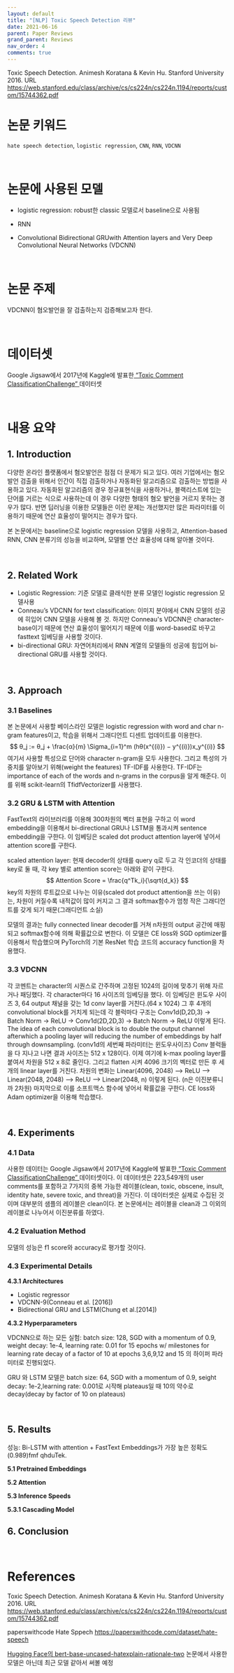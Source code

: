 ```yaml
---
layout: default
title: "[NLP] Toxic Speech Detection 리뷰"
date: 2021-06-16
parent: Paper Reviews
grand_parent: Reviews
nav_order: 4
comments: true
---
```




Toxic Speech Detection. Animesh Koratana & Kevin Hu. Stanford University 2016. URL https://web.stanford.edu/class/archive/cs/cs224n/cs224n.1194/reports/custom/15744362.pdf

# 논문 키워드

`hate speech detection`, `logistic regression`, `CNN`, `RNN`, `VDCNN`

<br>

# 논문에 사용된 모델

* logistic regression: robust한 classic 모델로서 baseline으로 사용됨

* RNN

* Convolutional Bidirectional GRUwith Attention layers and Very Deep Convolutional Neural Networks (VDCNN) 

<br>

# 논문 주제 

VDCNN이 혐오발언을 잘 검출하는지 검증해보고자 한다.

<br>

# 데이터셋

 Google Jigsaw에서 2017년에 Kaggle에 발표한[ “Toxic Comment ClassificationChallenge” ](https://www.kaggle.com/c/jigsaw-toxic-comment-classification-challenge)데이터셋

<br>

# 내용 요약

## 1. Introduction

다양한 온라인 플랫폼에서 혐오발언은 점점 더 문제가 되고 있다. 여러 기업에서는 혐오 발언 검출을 위해서 인간이 직접 검출하거나 자동화된 알고리즘으로 검출하는 방법을 사용하고 있다. 자동화된 알고리즘의 경우 정규표현식을 사용하거나, 블랙리스트에 있는 단어를 거르는 식으로 사용하는데 이 경우 다양한 형태의 혐오 발언을 거르지 못하는 경우가 많다. 반면 딥러닝을 이용한 모델들은 이런 문제는 개선했지만 많은 파라미터를 이용하기 때문에 연산 효율성이 떨어지는 경우가 많다.

본 논문에서는 baseline으로 logistic regression 모델을 사용하고, Attention-based RNN, CNN 분류기의 성능을 비교하며, 모델별 연산 효율성에 대해 알아볼 것이다.

<br>

## 2. Related Work

* Logistic Regression: 기준 모델로 클래식한 분류 모델인 logistic regression 모델사용
*  Conneau’s VDCNN for text classification: 이미지 분야에서 CNN 모델의 성공에 히입어 CNN 모델을 사용해 볼 것. 하지만 Conneau's VDCNN은 character-base이기 때문에 연산 효율성이 떨어지기 때문에 이를 word-based로 바꾸고 fasttext 임베딩을 사용할 것이다.
*  bi-directional GRU: 자연어처리에서 RNN 계열의 모델들의 성공에 힘입어 bi-directional GRU를 사용할 것이다.

<br>

## 3. Approach

### 3.1 Baselines 

본 논문에서 사용할 베이스라인 모델은 logistic regression with word and char n-gram features이고, 학습을 위해서 그래디언트 디센트 업데이트를 이용한다.
$$
θ_j := θ_j +
\frac{α}{m} \Sigma_{i=1}^m
(hθ(x^{(i)}) − y^{(i)})x_y^{(i)}
$$
여기서 사용할 특성으로 단어와 character n-gram을 모두 사용한다. 그리고 특성의 가중치를 알아보기 위해(weight the features) TF-IDF를 사용한다. TF-IDF는 importance of each of the words and n-grams in the corpus을 알게 해준다. 이를 위해 scikit-learn의 TfidfVectorizer를 사용했다.

### 3.2 GRU & LSTM with Attention

FastText의 라이브러리를 이용해 300차원의 벡터 표현을 구하고 이 word embedding을 이용해서 bi-directional GRU나 LSTM을 통과시켜 sentence embedding을 구한다. 이 임베딩은 scaled dot product attention layer에 넣어서 attention score를 구한다. 

scaled attention layer: 현재 decoder의 상태를 query q로 두고 각 인코더의 상태를 key로 둘 때, 각 key 별로 attention score는 아래와 같이 구한다.
$$
Attention Score = \frac{q^Tk_i}{\sqrt{d_k}}
$$
key의 차원의 루트값으로 나누는 이유(scaled dot product attention을 쓰는 이유)는, 차원이 커질수록 내적값이 많이 커지고 그 결과 softmax함수가 엄청 작은 그래디언트를 갖게 되기 때문(그래디언트 소실)

모델의 결과는 fully connected linear decoder를 거쳐 n차원의 output 공간에 매핑되고 softmax함수에 의해 확률값으로 변한다. 이 모델은 CE loss와 SGD optimizer를 이용해서 학습했으며 PyTorch의 기본 ResNet 학습 코드의 accuracy function을 차용했다.



### 3.3 VDCNN

각 코멘트는 character의 시퀀스로 간주하며 고정된 1024의 길이에 맞추기 위해 자르거나 패딩했다. 각 character마다 16 사이즈의 임베딩을 했다. 이 임베딩은 윈도우 사이즈 3, 64 output 채널을 갖는 1d conv layer를 거친다.(64 x 1024) 그 후 4개의 convolutional block를 거치게 되는데 각 블럭마다 구조는 Conv1d(D,2D,3) -> Batch Norm -> ReLU -> Conv1d(2D,2D,3) -> Batch Norm -> ReLU 이렇게 된다. The idea of each convolutional block is to double the output channel afterwhich a pooling layer will reducing the number of embeddings by half through downsampling. (conv1d의 세번째 파라미터는 윈도우사이즈) Conv 블럭들을 다 지나고 나면 결과 사이즈는 512 x 128이다. 이제 여기에 k-max pooling layer를 붙여서 차원을 512 x 8로 줄인다. 그리고 flatten 시켜 4096 크기의 벡터로 만든 후 세 개의 linear layer를 거친다. 차원의 변화는 Linear(4096, 2048) –> ReLU –> Linear(2048, 2048) –> ReLU –> Linear(2048, n) 이렇게 된다. (n은 이진분류니까 2차원) 마지막으로 이를 소프트맥스 함수에 넣어서 확률값을 구한다. CE loss와 Adam optimizer을 이용해 학습했다.



<br>

## 4. Experiments

### 4.1 Data

사용한 데이터는 Google Jigsaw에서 2017년에 Kaggle에 발표한[ “Toxic Comment ClassificationChallenge” ](https://www.kaggle.com/c/jigsaw-toxic-comment-classification-challenge)데이터셋이다.  이 데이터셋은  223,549개의 user comments를 포함하고 7가지의 중복 가능한 레이블(clean, toxic, obscene, insult, identity hate, severe toxic, and threat)을 가진다.  이 데이터셋은 실제로 수집된 것이며 대부분의 샘플의 레이블은 clean이다. 본 논문에서는 레이블을 clean과 그 이외의 레이블로 나누어서 이진분류를 하였다.



### 4.2 Evaluation Method

모델의 성능은 f1 score와 accuracy로 평가할 것이다.



### 4.3 Experimental Details

**4.3.1 Architectures**

* Logistic regressor
* VDCNN-9(Conneau et al. [2016])
* Bidirectional GRU and LSTM(Chung et al.[2014])



**4.3.2 Hyperparameters**

VDCNN으로 하는 모든 실험: batch size: 128, SGD with a momentum of 0.9, weight decay: 1e-4, learning rate: 0.01 for 15 epochs w/ milestones for learning rate decay of a factor of 10 at epochs 3,6,9,12 and 15 의 하이퍼 파라미터로 진행되었다. 

GRU 와 LSTM 모델은 batch size: 64, SGD with a momentum of 0.9, seight decay: 1e-2,learning rate: 0.001로 시작해 plateaus일 때 10의 약수로 decay(decay by factor of 10 on plateaus)

<br>

## 5. Results

성능: Bi-LSTM with attention + FastText Embeddings가 가장 높은 정확도(0.989)fmf qhduTek.

**5.1 Pretrained Embeddings**

**5.2 Attention**

**5.3 Inference Speeds**

**5.3.1 Cascading Model**





## 6. Conclusion

<br>

# References

Toxic Speech Detection. Animesh Koratana & Kevin Hu. Stanford University 2016. URL https://web.stanford.edu/class/archive/cs/cs224n/cs224n.1194/reports/custom/15744362.pdf

paperswithcode Hate Sppech https://paperswithcode.com/dataset/hate-speech

[Hugging Face의 bert-base-uncased-hatexplain-rationale-two](https://huggingface.co/Hate-speech-CNERG/bert-base-uncased-hatexplain-rationale-two) 논문에서 사용한 모델은 아닌데 최근 모델 같아서 써볼 예정